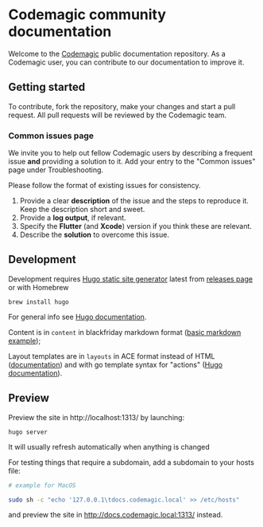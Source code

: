# Codemagic community documentation

Welcome to the [Codemagic](https://codemagic.io/start/) public documentation repository. As a Codemagic user, you can contribute to our documentation to improve it. 

## Getting started

To contribute, fork the repository, make your changes and start a pull request. All pull requests will be reviewed by the Codemagic team. 

### Common issues page

We invite you to help out fellow Codemagic users by describing a frequent issue **and** providing a solution to it. Add your entry to the "Common issues" page under Troubleshooting. 

Please follow the format of existing issues for consistency.

1. Provide a clear **description** of the issue and the steps to reproduce it. Keep the description short and sweet.
2. Provide a **log output**, if relevant.
3. Specify the **Flutter** (and **Xcode**) version if you think these are relevant.
4. Describe the **solution** to overcome this issue.

## Development

Development requires [Hugo static site generator](https://gohugo.io) latest from [releases page](https://github.com/gohugoio/hugo/releases) or with Homebrew

```
brew install hugo
```

For general info see [Hugo documentation](https://gohugo.io/documentation/).

Content is in `content` in blackfriday markdown format ([basic markdown example](https://github.com/markdownlint/markdownlint/blob/master/example/markdown_spec.md));

Layout templates are in `layouts` in ACE format instead of HTML ([documentation](https://github.com/yosssi/ace/blob/master/documentation/syntax.md)) and with go template syntax for "actions" ([Hugo documentation](https://gohugo.io/templates/introduction/)).

## Preview

Preview the site in http://localhost:1313/ by launching:
```
hugo server
```

It will usually refresh automatically when anything is changed

For testing things that require a subdomain, add a subdomain to your hosts file:

```bash
# example for MacOS

sudo sh -c "echo '127.0.0.1\tdocs.codemagic.local' >> /etc/hosts"
```

and preview the site in http://docs.codemagic.local:1313/ instead.
